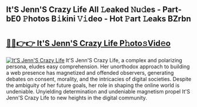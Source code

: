 ## It'S Jenn'S Crazy Life All 𝙻eaked 𝙽u𝚍es - Part-bE0 𝙿hotos B𝚒kini 𝚅𝚒deo - Hot 𝙿art 𝙻eaks BZrbn

# <h2><a href="http://ld24t9.urlbe.top/?page=It%27S+Jenn%27S+Crazy+Life">🔗🔗👉👉 It'S Jenn'S Crazy Life P𝚑oto𝚜Vid𝚎o</a></h2>

[![It'S Jenn'S Crazy Life](https://i.imgur.com/eBuTRDB.gif)](http://ld24t9.urlbe.top/?page=It%27S+Jenn%27S+Crazy+Life)
It'S Jenn'S Crazy Life, a complex and polarizing persona, eludes easy comprehension. Her unorthodox approach to building a web presence has magnetized and offended observers, generating debates on consent, morality, and the intricacies of digital societies. Despite the ambiguity of her future goals, her role in shaping the online world is undeniable. Unyielding determination and undeniable magnetism propel It'S Jenn'S Crazy Life to new heights in the digital community.
